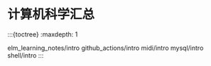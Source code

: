 # 计算机科学汇总

:::{toctree}
:maxdepth: 1

elm_learning_notes/intro
github_actions/intro
midi/intro
mysql/intro
shell/intro
:::